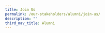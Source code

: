 ```yaml
---
title: Join Us
permalink: /our-stakeholders/alumni/join-us/
description: ""
third_nav_title: Alumni
---
```


